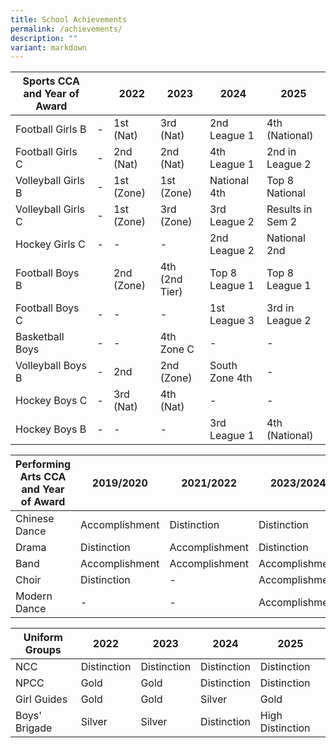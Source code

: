```yaml
---
title: School Achievements
permalink: /achievements/
description: ""
variant: markdown
---
```

|Sports CCA and Year of Award| | 2022 |2023 |2024 | 2025|
| -------- | -------- | -------- |-------- |-------- |-------- |
| Football Girls B    |  -  | 1st (Nat)    |3rd (Nat)   |2nd League 1  |4th (National)  |
| Football Girls C    |   - | 2nd (Nat)   | 2nd (Nat)   |4th  League 1  |2nd in League 2|
| Volleyball Girls B    | - | 1st (Zone) |1st (Zone)   |National 4th    |Top 8 National |
| Volleyball Girls C    |  -  | 1st (Zone)  |3rd (Zone)  |3rd League 2    |Results in Sem 2|
| Hockey Girls C   | -  | -   | -   |2nd League 2   |National 2nd|
| Football Boys B   |  | 2nd (Zone) |4th (2nd Tier)|Top 8 League 1   |Top 8 League 1  |
| Football Boys C     |    -  | -      |-       |1st League 3    |3rd in League 2|
| Basketball Boys    |     - | -     |4th Zone C   |- |- |
| Volleyball Boys B    |    - | 2nd     |2nd (Zone)    |South Zone 4th   |-   |
| Hockey Boys C |    -  | 3rd (Nat)    |4th (Nat)    | - | - |
| Hockey Boys B | - |-   |-    | 3rd League 1  |  4th (National)  |


|Performing Arts CCA and Year of Award| 2019/2020 | 2021/2022 |2023/2024 |2025/2026 |
| -------- | -------- | -------- |-------- |-------- |
| Chinese Dance   | Accomplishment   | Distinction   |Distinction    |Accomplishment   |
| Drama  | Distinction    | Accomplishment   |Distinction    |Accomplishment   |
| Band   | Accomplishment    | Accomplishment    |Accomplishment   |Accomplishment   |
| Choir    | Distinction     |-   |Accomplishment   |Distinction    |
| Modern Dance    | - | -    |Accomplishment   |Distinction |


|Uniform Groups | 2022 | 2023 |2024 |2025|
| -------- | -------- | -------- |-------- |-------- |
| NCC   | Distinction    | Distinction   |Distinction    |Distinction    |
| NPCC    | Gold    | Gold   |Distinction    |Distinction    |
| Girl Guides | Gold     | Gold       |Silver |Gold  |
| Boys' Brigade | Silver    | Silver   |Distinction   |High Distinction   |